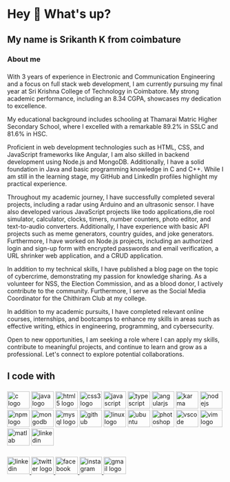 <h1 align="left">Hey 👋 What's up?</h1>

###

<h2 align="left">My name is Srikanth K  from coimbature</h2>

###

<h3 align="left">About me</h3>

###

<p align="left">With 3 years of experience in Electronic and Communication Engineering and a focus on full stack web development, I am currently pursuing my final year at Sri Krishna College of Technology in Coimbatore. My strong academic performance, including an 8.34 CGPA, showcases my dedication to excellence.

My educational background includes schooling at Thamarai Matric Higher Secondary School, where I excelled with a remarkable 89.2% in SSLC and 81.6% in HSC.

Proficient in web development technologies such as HTML, CSS, and JavaScript frameworks like Angular, I am also skilled in backend development using Node.js and MongoDB. Additionally, I have a solid foundation in Java and basic programming knowledge in C and C++. While I am still in the learning stage, my GitHub and LinkedIn profiles highlight my practical experience.

Throughout my academic journey, I have successfully completed several projects, including a radar using Arduino and an ultrasonic sensor. I have also developed various JavaScript projects like todo applications,die rool simulator, calculator, clocks, timers, number counters, photo editor, and text-to-audio converters. Additionally, I have experience with basic API projects such as meme generators, country guides, and joke generators. Furthermore, I have worked on Node.js projects, including an authorized login and sign-up form with encrypted passwords and email verification, a URL shrinker web application, and a CRUD application.

In addition to my technical skills, I have published a blog page on the topic of cybercrime, demonstrating my passion for knowledge sharing. As a volunteer for NSS, the Election Commission, and as a blood donor, I actively contribute to the community. Furthermore, I serve as the Social Media Coordinator for the Chithiram Club at my college.

In addition to my academic pursuits, I have completed relevant online courses, internships, and bootcamps to enhance my skills in areas such as effective writing, ethics in engineering, programming, and cybersecurity.

Open to new opportunities, I am seeking a role where I can apply my skills, contribute to meaningful projects, and continue to learn and grow as a professional. Let's connect to explore potential collaborations.</p>

###

<h2 align="left">I code with</h2>

###

<div align="left">
  <img src="https://cdn.jsdelivr.net/gh/devicons/devicon/icons/c/c-plain.svg" height="40" width="52" alt="c logo"  />
  <img src="https://cdn.jsdelivr.net/gh/devicons/devicon/icons/java/java-original.svg" height="40" width="52" alt="java logo"  />
  <img src="https://cdn.jsdelivr.net/gh/devicons/devicon/icons/html5/html5-original.svg" height="40" width="52" alt="html5 logo"  />
  <img src="https://cdn.jsdelivr.net/gh/devicons/devicon/icons/css3/css3-original.svg" height="40" width="52" alt="css3 logo"  />
  <img src="https://cdn.jsdelivr.net/gh/devicons/devicon/icons/javascript/javascript-plain.svg" height="40" width="52" alt="javascript logo"  />
  <img src="https://cdn.jsdelivr.net/gh/devicons/devicon/icons/typescript/typescript-plain.svg" height="40" width="52" alt="typescript logo"  />
  <img src="https://cdn.jsdelivr.net/gh/devicons/devicon/icons/angularjs/angularjs-original.svg" height="40" width="52" alt="angularjs logo"  />
  <img src="https://cdn.jsdelivr.net/gh/devicons/devicon/icons/karma/karma-plain.svg" height="40" width="52" alt="karma logo"  />
  <img src="https://cdn.jsdelivr.net/gh/devicons/devicon/icons/nodejs/nodejs-plain.svg" height="40" width="52" alt="nodejs logo"  />
  <img src="https://cdn.jsdelivr.net/gh/devicons/devicon/icons/npm/npm-original-wordmark.svg" height="40" width="52" alt="npm logo"  />
  <img src="https://cdn.jsdelivr.net/gh/devicons/devicon/icons/mongodb/mongodb-original.svg" height="40" width="52" alt="mongodb logo"  />
  <img src="https://cdn.jsdelivr.net/gh/devicons/devicon/icons/mysql/mysql-original.svg" height="40" width="52" alt="mysql logo"  />
  <img src="https://cdn.jsdelivr.net/gh/devicons/devicon/icons/github/github-original.svg" height="40" width="52" alt="github logo"  />
  <img src="https://cdn.jsdelivr.net/gh/devicons/devicon/icons/linux/linux-original.svg" height="40" width="52" alt="linux logo"  />
  <img src="https://cdn.jsdelivr.net/gh/devicons/devicon/icons/ubuntu/ubuntu-plain.svg" height="40" width="52" alt="ubuntu logo"  />
  <img src="https://cdn.jsdelivr.net/gh/devicons/devicon/icons/photoshop/photoshop-line.svg" height="40" width="52" alt="photoshop logo"  />
  <img src="https://cdn.jsdelivr.net/gh/devicons/devicon/icons/vscode/vscode-original.svg" height="40" width="52" alt="vscode logo"  />
  <img src="https://cdn.jsdelivr.net/gh/devicons/devicon/icons/vim/vim-original.svg" height="40" width="52" alt="vim logo"  />
  <img src="https://cdn.jsdelivr.net/gh/devicons/devicon/icons/matlab/matlab-original.svg" height="40" width="52" alt="matlab logo"  />
  <img src="https://cdn.jsdelivr.net/gh/devicons/devicon/icons/linkedin/linkedin-original.svg" height="40" width="52" alt="linkedin logo"  />
</div>

###

<div align="left">
  <a href="https://www.linkedin.com/in/srikanth-k-3b1b82267" target="_blank">
    <img src="https://raw.githubusercontent.com/maurodesouza/profile-readme-generator/master/src/assets/icons/social/linkedin/default.svg" width="52" height="40" alt="linkedin logo"  />
  </a>
  <a href="https://twitter.com/SRIKANTH_212003" target="_blank">
    <img src="https://raw.githubusercontent.com/maurodesouza/profile-readme-generator/master/src/assets/icons/social/twitter/default.svg" width="52" height="40" alt="twitter logo"  />
  </a>
  <a href="https://www.facebook.com/srikanth.karthikeyan.73/" target="_blank">
    <img src="https://raw.githubusercontent.com/maurodesouza/profile-readme-generator/master/src/assets/icons/social/facebook/default.svg" width="52" height="40" alt="facebook logo"  />
  </a>
  <a href="https://www.instagram.com/srikanth_karthikeyan_/" target="_blank">
    <img src="https://raw.githubusercontent.com/maurodesouza/profile-readme-generator/master/src/assets/icons/social/instagram/default.svg" width="52" height="40" alt="instagram logo"  />
  </a>
  <a href="srikanthkarthi2003@gmail.com" target="_blank">
    <img src="https://raw.githubusercontent.com/maurodesouza/profile-readme-generator/master/src/assets/icons/social/gmail/default.svg" width="52" height="40" alt="gmail logo"  />
  </a>
</div>

###
